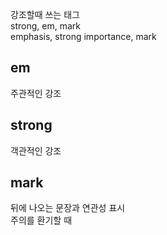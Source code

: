 

강조할때 쓰는 태그  
strong, em, mark  
emphasis, strong importance, mark  

## em
주관적인 강조  

## strong
객관적인 강조

## mark
뒤에 나오는 문장과 연관성 표시  
주의를 환기할 때  